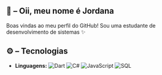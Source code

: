## 👋 – Oii, meu nome é Jordana

Boas vindas ao meu perfil do GitHub! Sou uma estudante de desenvolvimento de sistemas ✨


## ⚙️ – Tecnologias

- **Linguagens:**  ![Dart](https://img.shields.io/badge/Dart-0175C2?style=flat-square&logo=dart&logoColor=white) ![C#](https://img.shields.io/badge/C%23-68217A?style=flat-square&logo=csharp&logoColor=white) ![JavaScript](https://img.shields.io/badge/JavaScript-F7DF1E?style=flat-square&logo=javascript&logoColor=black) ![SQL](https://img.shields.io/badge/SQL-4479A1?style=flat-square&logo=postgresql&logoColor=white)
